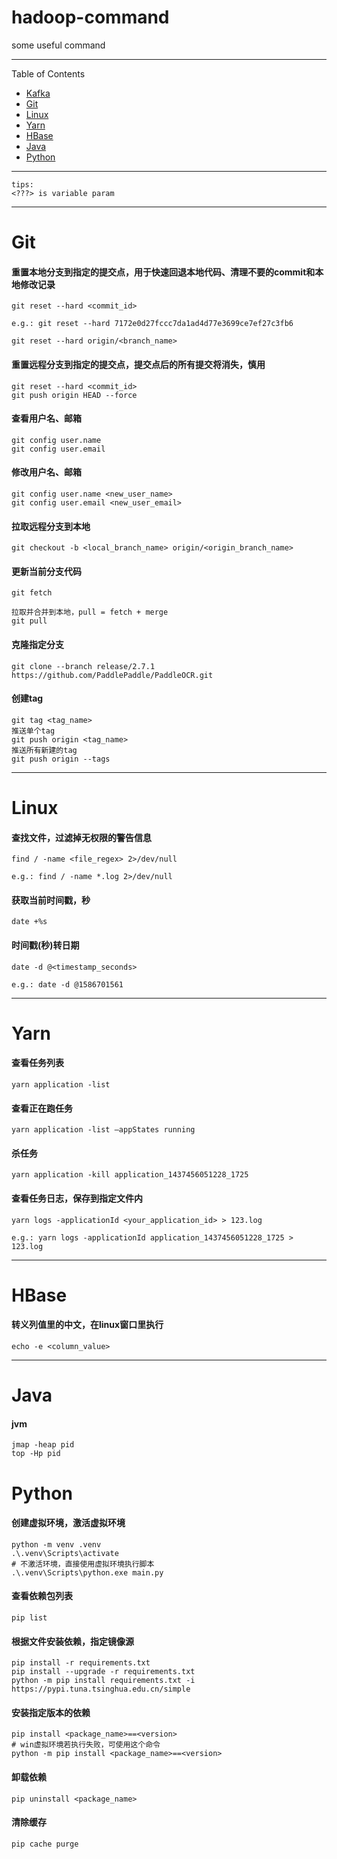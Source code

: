# hadoop-command

some useful command

---
Table of Contents

* [Kafka](/kafka.md)
* <a href="#Git">Git</a>
* <a href="#Linux">Linux</a>
* <a href="#Yarn">Yarn</a>
* <a href="#HBase">HBase</a>
* <a href="#Java">Java</a>
* <a href="#Python">Python</a>

---

```
tips:
<???> is variable param
```

---

<a name="Git"></a>

# Git

#### 重置本地分支到指定的提交点，用于快速回退本地代码、清理不要的commit和本地修改记录
    git reset --hard <commit_id>

    e.g.: git reset --hard 7172e0d27fccc7da1ad4d77e3699ce7ef27c3fb6

    git reset --hard origin/<branch_name>

#### 重置远程分支到指定的提交点，提交点后的所有提交将消失，慎用
    git reset --hard <commit_id>
    git push origin HEAD --force

#### 查看用户名、邮箱
    git config user.name
    git config user.email

#### 修改用户名、邮箱
    git config user.name <new_user_name>
    git config user.email <new_user_email>

#### 拉取远程分支到本地
    git checkout -b <local_branch_name> origin/<origin_branch_name>

#### 更新当前分支代码
    git fetch
    
    拉取并合并到本地，pull = fetch + merge
    git pull

#### 克隆指定分支
    git clone --branch release/2.7.1 https://github.com/PaddlePaddle/PaddleOCR.git

#### 创建tag
    git tag <tag_name>
    推送单个tag
    git push origin <tag_name>
    推送所有新建的tag
    git push origin --tags
    

---

<a name="Linux"></a>

# Linux

#### 查找文件，过滤掉无权限的警告信息
    find / -name <file_regex> 2>/dev/null

    e.g.: find / -name *.log 2>/dev/null

#### 获取当前时间戳，秒
    date +%s

#### 时间戳(秒)转日期
    date -d @<timestamp_seconds>

    e.g.: date -d @1586701561

---

<a name="Yarn"></a>

# Yarn

#### 查看任务列表
    yarn application -list

#### 查看正在跑任务
    yarn application -list –appStates running

#### 杀任务
    yarn application -kill application_1437456051228_1725

#### 查看任务日志，保存到指定文件内
    yarn logs -applicationId <your_application_id> > 123.log

    e.g.: yarn logs -applicationId application_1437456051228_1725 > 123.log

---

<a name="HBase"></a>

# HBase

#### 转义列值里的中文，在linux窗口里执行
    echo -e <column_value>

---

<a name="Java"></a>

# Java

#### jvm
    jmap -heap pid
    top -Hp pid

<a name="Java"></a>

# Python

#### 创建虚拟环境，激活虚拟环境
    python -m venv .venv
    .\.venv\Scripts\activate
    # 不激活环境，直接使用虚拟环境执行脚本
    .\.venv\Scripts\python.exe main.py

#### 查看依赖包列表
    pip list

#### 根据文件安装依赖，指定镜像源
    pip install -r requirements.txt
    pip install --upgrade -r requirements.txt
    python -m pip install requirements.txt -i https://pypi.tuna.tsinghua.edu.cn/simple

#### 安装指定版本的依赖
    pip install <package_name>==<version>
    # win虚拟环境若执行失败，可使用这个命令
    python -m pip install <package_name>==<version>

#### 卸载依赖
    pip uninstall <package_name>

#### 清除缓存
    pip cache purge
